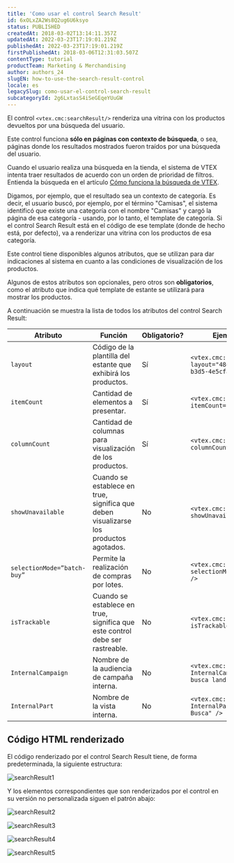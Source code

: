 ```yaml
---
title: 'Como usar el control Search Result'
id: 6xOLxZA2Ws8Q2ug6U6ksyo
status: PUBLISHED
createdAt: 2018-03-02T13:14:11.357Z
updatedAt: 2022-03-23T17:19:01.219Z
publishedAt: 2022-03-23T17:19:01.219Z
firstPublishedAt: 2018-03-06T12:31:03.507Z
contentType: tutorial
productTeam: Marketing & Merchandising
author: authors_24
slugEN: how-to-use-the-search-result-control
locale: es
legacySlug: como-usar-el-control-search-result
subcategoryId: 2g6LxtasS4iSeGEqeYUuGW
---
```


El control `<vtex.cmc:searchResult/>` renderiza una vitrina con los productos devueltos por una búsqueda del usuario.

<div class="alert alert-info">
Este control funciona <b>sólo en páginas con contexto de búsqueda</b>, o sea, páginas donde los resultados mostrados fueron traídos por una búsqueda del usuario.
</div>

Cuando el usuario realiza una búsqueda en la tienda, el sistema de VTEX intenta traer resultados de acuerdo con un orden de prioridad de filtros. Entienda la búsqueda en el artículo [Cómo funciona la búsqueda de VTEX](/es/tutorial/como-funciona-la-busqueda-de-vtex).

Digamos, por ejemplo, que el resultado sea un contexto de categoría. Es decir, el usuario buscó, por ejemplo, por el término "Camisas", el sistema identificó que existe una categoría con el nombre "Camisas" y cargó la página de esa categoría - usando, por lo tanto, el template de categoría. Si el control Search Result está en el código de ese template (donde de hecho está, por defecto), va a renderizar una vitrina con los productos de esa categoría.

Este control tiene disponibles algunos atributos, que se utilizan para dar indicaciones al sistema en cuanto a las condiciones de visualización de los productos.

Algunos de estos atributos son opcionales, pero otros son __obligatorios__, como el atributo que indica qué template de estante se utilizará para mostrar los productos.

A continuación se muestra la lista de todos los atributos del control Search Result:

| Atributo | Función | Obligatorio? | Ejemplo de uso |
| ---------- | ---------- | ---------- | ---------- |
| `layout` | Código de la plantilla del estante que exhibirá los productos. | Sí | `<vtex.cmc:searchResult layout="48e223e6-da80-4610-b3d5-4e5cfaf94f13" />` |
| `itemCount` | Cantidad de elementos a presentar. | Sí | `<vtex.cmc:searchResult itemCount="10" />` |
| `columnCount` | Cantidad de columnas para visualización de los productos. | Sí | `<vtex.cmc:searchResult columnCount="4" />` |
| `showUnavailable` | Cuando se establece en true, significa que deben visualizarse los productos agotados. | No | `<vtex.cmc:searchResult showUnavailable="false" />` |
| `selectionMode=”batch-buy”` | Permite la realización de compras por lotes. | No | `<vtex.cmc:searchResult selectionMode="batch-buy" />` |
| `isTrackable` | Cuando se establece en true, significa que este control debe ser rastreable. | No | `<vtex.cmc:searchResult isTrackable=true />`  |
| `InternalCampaign` | Nombre de la audiencia de campaña interna. | No | `<vtex.cmc:searchResult InternalCampaign="Resultado busca landing" />` |
| `InternalPart` | Nombre de la vista interna. | No | `<vtex.cmc:searchResult InternalPart="Resultado Busca" />` |

## Código HTML renderizado

El código renderizado por el control Search Result tiene, de forma predeterminada, la siguiente estructura:

![searchResult1](https://images.ctfassets.net/alneenqid6w5/3BbGHkrGZi8KK4U82IAq6w/123f66c2caa97aca4fc60018cf295aca/searchResult1.jpg) 

Y los elementos correspondientes que son renderizados por el control en su versión no personalizada siguen el patrón abajo:

![searchResult2](https://images.ctfassets.net/alneenqid6w5/4R3iwa4QXCW4KUo0sGUuua/4bce4569fadb45665bba25f77d25840d/searchResult2.jpg) 

![searchResult3](https://images.ctfassets.net/alneenqid6w5/1gTj36n2VsOWUuuQ4iWoI0/a873543da266c31f8bc8cc85cf6707ae/searchResult3.jpg) 

![searchResult4](https://images.ctfassets.net/alneenqid6w5/4iv9Pq4zRu62EAei6EOgAC/84b0de1953a6db756aa78a6196478e20/searchResult4.jpg) 

![searchResult5](https://images.ctfassets.net/alneenqid6w5/5uupcekvIIkmmQoCImAEwm/815fedbba0acb340cd895efb9980ab14/searchResult5.jpg)
